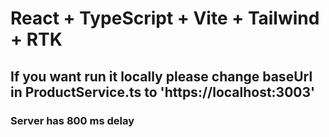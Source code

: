 # React + TypeScript + Vite + Tailwind + RTK

## If you want run it locally please change baseUrl in ProductService.ts to 'https://localhost:3003'

### Server has 800 ms delay
